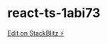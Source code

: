 # react-ts-1abi73

[Edit on StackBlitz ⚡️](https://stackblitz.com/edit/react-ts-1abi73)















